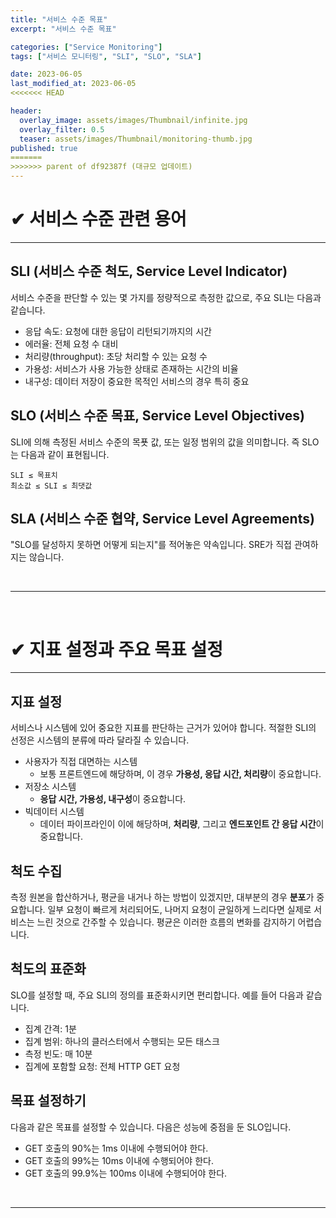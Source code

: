 ```yaml
---
title: "서비스 수준 목표"
excerpt: "서비스 수준 목표"

categories: ["Service Monitoring"]
tags: ["서비스 모니터링", "SLI", "SLO", "SLA"]

date: 2023-06-05
last_modified_at: 2023-06-05
<<<<<<< HEAD

header:
  overlay_image: assets/images/Thumbnail/infinite.jpg
  overlay_filter: 0.5 
  teaser: assets/images/Thumbnail/monitoring-thumb.jpg
published: true
=======
>>>>>>> parent of df92387f (대규모 업데이트)
---
```


# ✔ 서비스 수준 관련 용어

---

## SLI (서비스 수준 척도, Service Level Indicator)

서비스 수준을 판단할 수 있는 몇 가지를 정량적으로 측정한 값으로, 주요 SLI는 다음과 같습니다.

- 응답 속도: 요청에 대한 응답이 리턴되기까지의 시간
- 에러율: 전체 요청 수 대비
- 처리량(throughput): 초당 처리할 수 있는 요청 수
- 가용성: 서비스가 사용 가능한 상태로 존재하는 시간의 비율
- 내구성: 데이터 저장이 중요한 목적인 서비스의 경우 특히 중요

## SLO (서비스 수준 목표, Service Level Objectives)

SLI에 의해 측정된 서비스 수준의 목푯 값, 또는 일정 범위의 값을 의미합니다. 즉 SLO는 다음과 같이 표현됩니다.

```
SLI ≤ 목표치
최소값 ≤ SLI ≤ 최댓값
```

## SLA (서비스 수준 협약, Service Level Agreements)

"SLO를 달성하지 못하면 어떻게 되는지"를 적어놓은 약속입니다. SRE가 직접 관여하지는 않습니다.

<br>

---

<br>

# ✔ 지표 설정과 주요 목표 설정

---

## 지표 설정

서비스나 시스템에 있어 중요한 지표를 판단하는 근거가 있어야 합니다. 적절한 SLI의 선정은 시스템의 분류에 따라 달라질 수 있습니다.

- 사용자가 직접 대면하는 시스템
  - 보통 프론트엔드에 해당하며, 이 경우 **가용성, 응답 시간, 처리량**이 중요합니다.
- 저장소 시스템
  - **응답 시간, 가용성, 내구성**이 중요합니다.
- 빅데이터 시스템
  - 데이터 파이프라인이 이에 해당하며, **처리량**, 그리고 **엔드포인트 간 응답 시간**이 중요합니다.

## 척도 수집

측정 원본을 합산하거나, 평균을 내거나 하는 방법이 있겠지만, 대부분의 경우 **분포**가 중요합니다. 일부 요청이 빠르게 처리되어도, 나머지 요청이 균일하게 느리다면 실제로 서비스는 느린 것으로 간주할 수 있습니다. 평균은 이러한 흐름의 변화를 감지하기 어렵습니다.

## 척도의 표준화

SLO를 설정할 때, 주요 SLI의 정의를 표준화시키면 편리합니다. 예를 들어 다음과 같습니다.

- 집계 간격: 1분
- 집계 범위: 하나의 클러스터에서 수행되는 모든 태스크
- 측정 빈도: 매 10분
- 집계에 포함할 요청: 전체 HTTP GET 요청

## 목표 설정하기

다음과 같은 목표를 설정할 수 있습니다. 다음은 성능에 중점을 둔 SLO입니다.

- GET 호출의 90%는 1ms 이내에 수행되어야 한다.
- GET 호출의 99%는 10ms 이내에 수행되어야 한다.
- GET 호출의 99.9%는 100ms 이내에 수행되어야 한다.

<br>

---

<br>